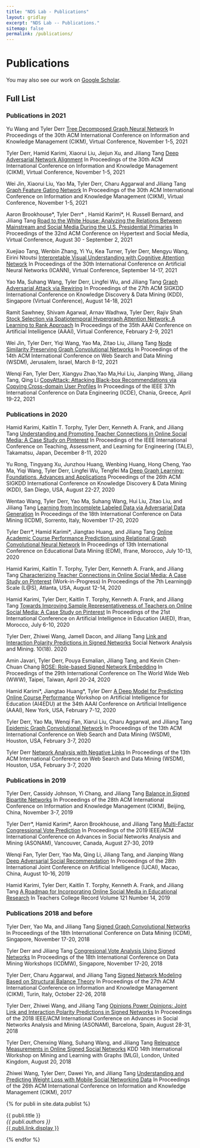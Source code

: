 ```yaml
---
title: "NDS Lab - Publications"
layout: gridlay
excerpt: "NDS Lab -- Publications."
sitemap: false
permalink: /publications/
---
```



# Publications

<!-- 
## Highlights
(For a full list see [below](#full-list) or go to [Google Scholar](https://scholar.google.com/citations?user=et6IhFcAAAAJ))
{% assign number_printed = 0 %}
{% for publi in site.data.publist %}
{% assign even_odd = number_printed | modulo: 2 %}
{% if publi.highlight == 1 %}
{% if even_odd == 0 %}
<div class="row">
{% endif %}
<div class="col-sm-6 clearfix">
 <div class="well">
  <pubtit>{{ publi.title }}</pubtit>
  <img src="{{ site.url }}{{ site.baseurl }}/images/pubpic/{{ publi.image }}" class="img-responsive" width="33%" style="float: left" />
  <p>{{ publi.description }}</p>
  <p><em>{{ publi.authors }}</em></p>
  <p><strong><a href="{{ publi.link.url }}">{{ publi.link.display }}</a></strong></p>
  <p class="text-danger"><strong> {{ publi.news1 }}</strong></p>
  <p> {{ publi.news2 }}</p>
 </div>
</div>
{% assign number_printed = number_printed | plus: 1 %}
{% if even_odd == 1 %}
</div>
{% endif %}
{% endif %}
{% endfor %}
{% assign even_odd = number_printed | modulo: 2 %}
{% if even_odd == 1 %}
</div>
{% endif %}
<p> &nbsp; </p>
-->

You may also see our work on [Google Scholar](https://scholar.google.com/citations?user=et6IhFcAAAAJ).

## Full List

### Publications in 2021

Yu Wang and Tyler Derr
[Tree Decomposed Graph Neural Network](https://tylersnetwork.github.io/papers/cikm21-tree_decomposed_gnn.pdf)
In Proceedings of the 30th ACM International Conference on Information and Knowledge Management (CIKM), Virtual Conference, November 1-5, 2021

Tyler Derr, Hamid Karimi, Xiaorui Liu, Jiejun Xu, and Jiliang Tang
[Deep Adversarial Network Alignment](https://tylersnetwork.github.io/papers/deep_adversarial_network_alignment.pdf)
In Proceedings of the 30th ACM International Conference on Information and Knowledge Management (CIKM), Virtual Conference, November 1-5, 2021

Wei Jin, Xiaorui Liu, Yao Ma, Tyler Derr, Charu Aggarwal and Jiliang Tang
[Graph Feature Gating Network](https://nds-vu.github.io/publications/)
In Proceedings of the 30th ACM International Conference on Information and Knowledge Management (CIKM), Virtual Conference, November 1-5, 2021

Aaron Brookhouse*, Tyler Derr* , Hamid Karimi*, H. Russell Bernard, and Jiliang Tang
[Road to the White House: Analyzing the Relations Between Mainstream and Social Media During the U.S. Presidential Primaries](https://arxiv.org/pdf/2009.09307.pdf)
In Proceedings of the 32nd ACM Conference on Hypertext and Social Media, Virtual Conference, August 30 - September 2, 2021

Xuejiao Tang, Wenbin Zhang, Yi Yu, Kea Turner, Tyler Derr, Mengyu Wang, Eirini Ntoutsi
[Interpretable Visual Understanding with Cognitive Attention Network](https://tylersnetwork.github.io/papers/icann21-visual_understanding_cognitive_attention_ntework.pdf)
In Proceedings of the 30th International Conference on Artificial Neural Networks (ICANN), Virtual Conference, September 14-17, 2021
<!-- \[Code [https://github.com/tanjatang/CAN repo]\] -->

Yao Ma, Suhang Wang, Tyler Derr, Lingfei Wu, and Jiliang Tang
[Graph Adversarial Attack via Rewiring](https://arxiv.org/pdf/1906.03750.pdf)
In Proceedings of the 27th ACM SIGKDD International Conference on Knowledge Discovery & Data Mining (KDD), Singapore (Virtual Conference), August 14-18, 2021

Ramit Sawhney, Shivam Agarwal, Arnav Wadhwa, Tyler Derr, Rajiv Shah
[Stock Selection via Spatiotemporal Hypergraph Attention Network: A Learning to Rank Approach](https://tylersnetwork.github.io/papers/aaai21-hypergraph_attention_stock_selection.pdf)
In Proceedings of the 35th AAAI Conference on Artificial Intelligence (AAAI), Virtual Conference, February 2-9, 2021

Wei Jin, Tyler Derr, Yiqi Wang, Yao Ma, Zitao Liu, Jiliang Tang
[Node Similarity Preserving Graph Convolutional Networks](https://tylersnetwork.github.io/papers/wsdm21-node_similarity_preserving_gcn.pdf)
In Proceedings of the 14th ACM International Conference on Web Search and Data Mining (WSDM), Jerusalem, Israel, March 8-12, 2021
<!-- \[Code [https://github.com/ChandlerBang/SimP-GCN repo]\] -->

Wenqi Fan, Tyler Derr, Xiangyu Zhao,Yao Ma,Hui Liu, Jianping Wang, Jiliang Tang, Qing Li
[CopyAttack: Attacking Black-box Recommendations via Copying Cross-domain User Profiles](https://tylersnetwork.github.io/papers/icde21-recsys_crossdomain_user_copy_attack.pdf)
In Proceedings of the IEEE 37th International Conference on Data Engineering (ICDE), Chania, Greece, April 19-22, 2021


### Publications in 2020

Hamid Karimi, Kaitlin T. Torphy, Tyler Derr, Kenneth A. Frank, and Jiliang Tang
[Understanding and Promoting Teacher Connections in Online Social Media: A Case Study on Pinterest](https://tylersnetwork.github.io/papers/tale20-promoting_teacher_connections_online.pdf)
In Proceedings of the IEEE International Conference on Teaching, Assessment, and Learning for Engineering (TALE), Takamatsu, Japan, December 8-11, 2020

Yu Rong, Tingyang Xu, Junzhou Huang, Wenbing Huang, Hong Cheng, Yao Ma, Yiqi Wang, Tyler Derr, Lingfei Wu, Tengfei Ma
[Deep Graph Learning: Foundations, Advances and Applications](https://ai.tencent.com/ailab/ml/KDD-Deep-Graph-Learning.html)
Proceedings of the 26th ACM SIGKDD International Conference on Knowledge Discovery & Data Mining (KDD), San Diego, USA, August 22-27, 2020

Wentao Wang, Tyler Derr, Yao Ma, Suhang Wang, Hui Liu, Zitao Liu, and Jiliang Tang
[Learning from Incomplete Labeled Data via Adversarial Data Generation](https://tylersnetwork.github.io/papers/icdm20-incomplete_labeled_data_learning.pdf)
In Proceedings of the 18th International Conference on Data Mining (ICDM), Sorrento, Italy, November 17-20, 2020

Tyler Derr*, Hamid Karimi*, Jiangtao Huang, and Jiliang Tang
[Online Academic Course Performance Prediction using Relational Graph Convolutional Neural Network](https://tylersnetwork.github.io/papers/edm20-online_course_prediction_gnn.pdf)
In Proceedings of 13th International Conference on Educational Data Mining (EDM), Ifrane, Morocco, July 10-13, 2020

Hamid Karimi, Kaitlin T. Torphy, Tyler Derr, Kenneth A. Frank, and Jiliang Tang
[Characterizing Teacher Connections in Online Social Media: A Case Study on Pinterest](https://tylersnetwork.github.io/papers/lats20-teacher_connections_on_pinterest.pdf)
(Work-in-Progress) In Proceedings of the 7th Learning@ Scale (L@S), Atlanta, USA, August 12-14, 2020

Hamid Karimi, Tyler Derr, Kaitlin T. Torphy, Kenneth A. Frank, and Jiliang Tang
[Towards Improving Sample Representativeness of Teachers on Online Social Media: A Case Study on Pinterest](https://tylersnetwork.github.io/papers/aied20-improving_teacher_representativeness_online.pdf)
In Proceedings of the 21st International Conference on Artificial Intelligence in Education (AIED), Ifran, Morocco, July 6-10, 2020

Tyler Derr, Zhiwei Wang, Jamell Dacon, and Jiliang Tang
[Link and Interaction Polarity Predictions in Signed Networks](https://tylersnetwork.github.io/papers/snam20-link_interaction_polarity_prediction.pdf)
Social Network Analysis and Mining. 10(18). 2020

Amin Javari, Tyler Derr, Pouya Esmalian, Jiliang Tang, and Kevin Chen-Chuan Chang
[ROSE: Role-based Signed Network Embedding](https://tylersnetwork.github.io/papers/www20-rolebased_signed_embedding.pdf)
In Proceedings of the 29th International Conference on The World Wide Web (WWW), Taipei, Taiwan, April 20-24, 2020

Hamid Karimi*, Jiangtao Huang*, Tyler Derr
[A Deep Model for Predicting Online Course Performance](https://tylersnetwork.github.io/papers/aaai-ai4edu2020-predicting_online_course_performance.pdf)
Workshop on Artificial Intelligence for Education (AI4EDU) at the 34th AAAI Conference on Artificial Intelligence (AAAI), New York, USA, February 7-12, 2020

Tyler Derr, Yao Ma, Wenqi Fan, Xiarui Liu, Charu Aggarwal, and Jiliang Tang
[Epidemic Graph Convolutional Network](https://tylersnetwork.github.io/papers/wsdm20-epidemic_gcn.pdf)
In Proceedings of the 13th ACM International Conference on Web Search and Data Mining (WSDM), Houston, USA, February 3-7, 2020

Tyler Derr
[Network Analysis with Negative Links](https://tylersnetwork.github.io/papers/wsdm20-network_analysis_with_negative_links.pdf)
In Proceedings of the 13th ACM International Conference on Web Search and Data Mining (WSDM), Houston, USA, February 3-7, 2020

### Publications in 2019

Tyler Derr, Cassidy Johnson, Yi Chang, and Jiliang Tang
[Balance in Signed Bipartite Networks](https://tylersnetwork.github.io/papers/cikm2019-signed_bipartite_networks.pdf)
In Proceedings of the 28th ACM International Conference on Information and Knowledge Management (CIKM), Beijing, China, November 3-7, 2019
<!-- \[Code [https://github.com/tylersnetwork/signed_bipartite_networks repo]\] -->

Tyler Derr*, Hamid Karimi*, Aaron Brookhouse, and Jiliang Tang
[Multi-Factor Congressional Vote Prediction](https://tylersnetwork.github.io/papers/asonam19-congressional_vote_prediction.pdf)
In Proceedings of the 2019 IEEE/ACM International Conference on Advances in Social Networks Analysis and Mining (ASONAM), Vancouver, Canada, August 27-30, 2019

Wenqi Fan, Tyler Derr, Yao Ma, Qing Li, Jiliang Tang, and Jianping Wang
[Deep Adversarial Social Recommendation](https://tylersnetwork.github.io/papers/ijcai19-adversarial_social_recommendation.pdf)
In Proceedings of the 28th International Joint Conference on Artificial Intelligence (IJCAI), Macao, China, August 10-16, 2019

Hamid Karimi, Tyler Derr, Kaitlin T. Torphy, Kenneth A. Frank, and Jiliang Tang
[A Roadmap for Incorporating Online Social Media in Educational Research](https://tylersnetwork.github.io/papers/tcr2019_social_media_in_education_research.pdf)
In Teachers College Record Volume 121 Number 14, 2019

### Publications 2018 and before

Tyler Derr, Yao Ma, and Jiliang Tang
[Signed Graph Convolutional Networks](https://tylersnetwork.github.io/papers/icdm18-signed_graph_convolutional.pdf)
In Proceedings of the 18th International Conference on Data Mining (ICDM), Singapore, November 17-20, 2018
<!-- \[[https://github.com/tylersnetwork/SGCN]\] -->

Tyler Derr and Jiliang Tang
[Congresional Vote Analysis Using Signed Networks](https://tylersnetwork.github.io/papers/icdmw218-congressional_analysis_signed_networks.pdf)
In Proceedings of the 18th International Conference on Data Mining Workshops (ICDMW), Singapore, November 17-20, 2018

Tyler Derr, Charu Aggarwal, and Jiliang Tang
[Signed Network Modeling Based on Structural Balance Theory](https://arxiv.org/pdf/1710.09485.pdf)
In Proceedings of the 27th ACM International Conference on Information and Knowledge Management (CIKM), Turin, Italy, October 22-26, 2018

Tyler Derr, Zhiwei Wang, and Jiliang Tang
[Opinions Power Opinions: Joint Link and Interaction Polarity Predictions in Signed Networks](https://ieeexplore.ieee.org/abstract/document/8508263)
In Proceedings of the 2018 IEEE/ACM International Conference on Advances in Social Networks Analysis and Mining (ASONAM), Barcelona, Spain, August 28-31, 2018

Tyler Derr, Chenxing Wang, Suhang Wang, and Jiliang Tang
[Relevance Measurements in Online Signed Social Networks](https://tylersnetwork.github.io/papers/mlg18-signed_relevance_measurements.pdf)
KDD 14th International Workshop on Mining and Learning with Graphs (MLG), London, United Kingdom, August 20, 2018 

Zhiwei Wang, Tyler Derr, Dawei Yin, and Jiliang Tang
[Understanding and Predicting Weight Loss with Mobile Social Networking Data](https://tylersnetwork.github.io/papers/cikm17-weightloss.pdf)
In Proceedings of the 26th ACM International Conference on Information and Knowledge Management (CIKM), 2017


{% for publi in site.data.publist %}

  {{ publi.title }} <br />
  <em>{{ publi.authors }} </em><br /><a href="{{ publi.link.url }}">{{ publi.link.display }}</a>

{% endfor %}
